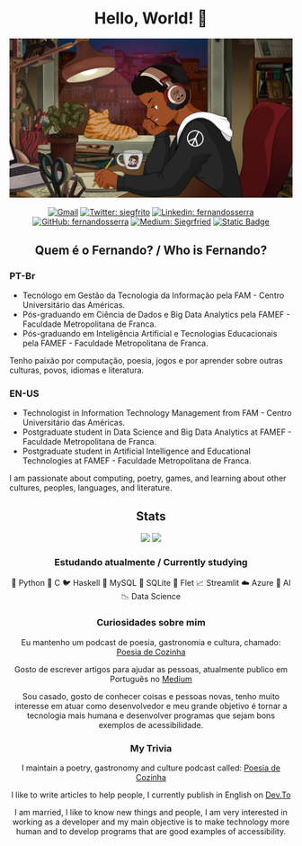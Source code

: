 <h1 align="center">Hello, World! 👋</h1>

<div align="center">
  
<img src="https://github.com/fernandosserra/fernandosserra/blob/main/lofi_me.jpg?raw=true" />

[![Gmail](https://img.shields.io/twitter/url?label=email&logo=gmail&style=social&url=http%3A%2F%2Fmailto%3Asiegrfried7%40gmail.com)](mailto:siegrfried@gmail.com)
[![Twitter: siegfrito](https://img.shields.io/twitter/follow/siegfrito?style=social)](https://twitter.com/siegfrito)
[![Linkedin: fernandosserra](https://img.shields.io/badge/-fernandosserra-blue?style=flat-square&logo=Linkedin&logoColor=white&link=https://www.linkedin.com/in/fernandosserra/)](https://www.linkedin.com/in/fernandosserra/)
[![GitHub: fernandosserra](https://img.shields.io/github/followers/fernandosserra?label=follow&style=social)](https://github.com/fernandosserra)
[![Medium: Siegrfried](https://img.shields.io/badge/Medium-gray?logo=medium&logoColor=white)](https://medium.com/@siegrfried)
[![Static Badge](https://img.shields.io/badge/Dev.To-black?logo=devdotto&logoColor=white)
](https://dev.to/fernandosserra)
</div>


<h2 align="center">Quem é o Fernando? / Who is Fernando? <br></h2>
<div align="left">

<h3 align="left">PT-Br</h3>

- Tecnólogo em Gestão da Tecnologia da Informação pela FAM - Centro Universitário das Américas.
- Pós-graduando em Ciência de Dados e Big Data Analytics pela FAMEF - Faculdade Metropolitana de Franca.
- Pós-graduando em Inteligência Artificial e Tecnologias Educacionais pela FAMEF - Faculdade Metropolitana de Franca.

Tenho paixão por computação, poesia, jogos e por aprender sobre outras culturas, povos, idiomas e literatura.

<h3 align="left">EN-US</h3>

- Technologist in Information Technology Management from FAM - Centro Universitário das Américas.
- Postgraduate student in Data Science and Big Data Analytics at FAMEF - Faculdade Metropolitana de Franca.
- Postgraduate student in Artificial Intelligence and Educational Technologies at FAMEF - Faculdade Metropolitana de Franca.

I am passionate about computing, poetry, games, and learning about other cultures, peoples, languages, and literature.

</div>

<h2 align="center">Stats</h2>

<div align="center">
  <img height="160em" src="https://github-readme-stats.vercel.app/api?username=fernandosserra&show_icons=true&theme=dark&include_all_commits=true&count_private=true"/>
  <img height="160em" src="https://github-readme-stats.vercel.app/api/top-langs/?username=fernandosserra&layout=compact&langs_count=7&theme=dark"/>
</div>

<h3 align="center">Estudando atualmente / Currently studying</h3>

<div align="center">

  :snake: Python
  :ocean: C
  :bird: Haskell
  :floppy_disk: MySQL
  :briefcase: SQLite
  :tropical_fish: Flet
  :chart_with_upwards_trend: Streamlit
  :cloud: Azure
  :robot: AI
  :chart_with_downwards_trend: Data Science

</div>

<h3 align="center">Curiosidades sobre mim</h3>
<div align="center">

Eu mantenho um podcast de poesia, gastronomia e cultura, chamado: [Poesia de Cozinha](https://poesiadecozinha.wordpress.com)

Gosto de escrever artigos para ajudar as pessoas, atualmente publico em Português no [Medium](https://siegrfried.medium.com)

Sou casado, gosto de conhecer coisas e pessoas novas, tenho muito interesse em atuar como desenvolvedor e meu grande objetivo é tornar a tecnologia mais humana e desenvolver programas que sejam bons exemplos de acessibilidade.</div>
<h3 align="center">My Trivia</h3>
<div align="center">

I maintain a poetry, gastronomy and culture podcast called: [Poesia de Cozinha](https://poesiadecozinha.wordpress.com)

I like to write articles to help people, I currently publish in English on [Dev.To](https://dev.to/fernandosserra)

I am married, I like to know new things and people, I am very interested in working as a developer and my main objective is to make technology more human and to develop programs that are good examples of accessibility.
</div>
